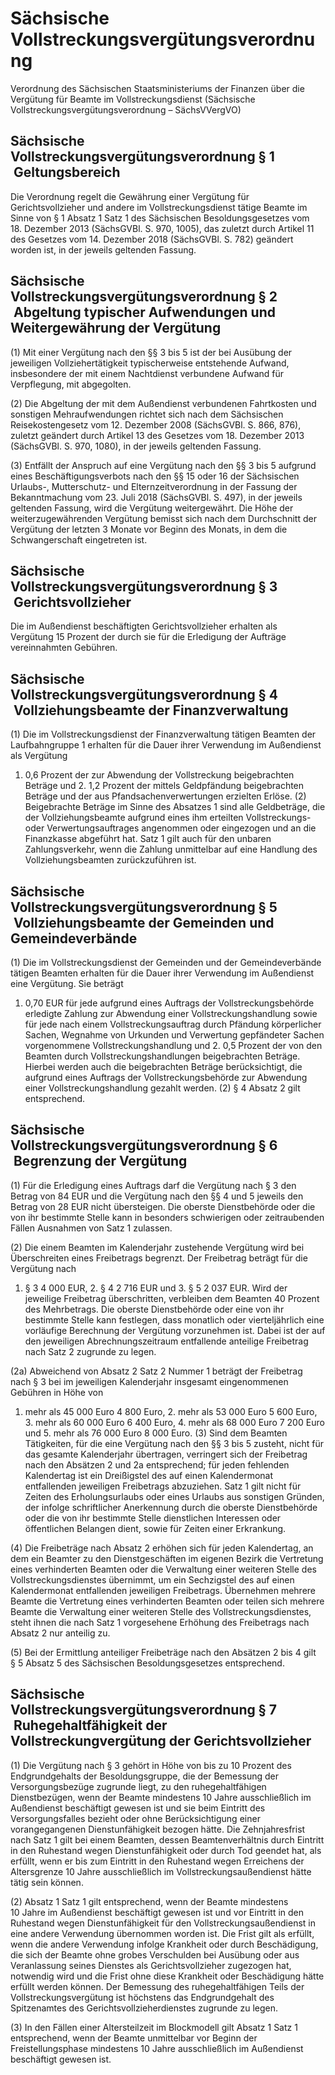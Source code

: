 # Sächsische Vollstreckungsvergütungsverordnung

Verordnung des Sächsischen Staatsministeriums der Finanzen über die Vergütung für Beamte im Vollstreckungsdienst (Sächsische Vollstreckungsvergütungsverordnung – SächsVVergVO)

## Sächsische Vollstreckungsvergütungsverordnung § 1  Geltungsbereich

Die Verordnung regelt die Gewährung einer Vergütung für Gerichtsvollzieher und andere im Vollstreckungsdienst tätige Beamte im Sinne von § 1 Absatz 1 Satz 1 des Sächsischen Besoldungsgesetzes vom 18. Dezember 2013 (SächsGVBl. S. 970, 1005), das zuletzt durch Artikel 11 des Gesetzes vom 14. Dezember 2018 (SächsGVBl. S. 782) geändert worden ist, in der jeweils geltenden Fassung.


## Sächsische Vollstreckungsvergütungsverordnung § 2  Abgeltung typischer Aufwendungen und Weitergewährung der Vergütung

(1) Mit einer Vergütung nach den §§ 3 bis 5 ist der bei Ausübung der jeweiligen Vollziehertätigkeit typischerweise entstehende Aufwand, insbesondere der mit einem Nachtdienst verbundene Aufwand für Verpflegung, mit abgegolten.

(2) Die Abgeltung der mit dem Außendienst verbundenen Fahrtkosten und sonstigen Mehraufwendungen richtet sich nach dem Sächsischen Reisekostengesetz vom 12. Dezember 2008 (SächsGVBl. S. 866, 876), zuletzt geändert durch Artikel 13 des Gesetzes vom 18. Dezember 2013 (SächsGVBl. S. 970, 1080), in der jeweils geltenden Fassung.

(3) Entfällt der Anspruch auf eine Vergütung nach den §§ 3 bis 5 aufgrund eines Beschäftigungsverbots nach den §§ 15 oder 16 der Sächsischen Urlaubs-, Mutterschutz- und Elternzeitverordnung in der Fassung der Bekanntmachung vom 23. Juli 2018 (SächsGVBl. S. 497), in der jeweils geltenden Fassung, wird die Vergütung weitergewährt. Die Höhe der weiterzugewährenden Vergütung bemisst sich nach dem Durchschnitt der Vergütung der letzten 3 Monate vor Beginn des Monats, in dem die Schwangerschaft eingetreten ist.


## Sächsische Vollstreckungsvergütungsverordnung § 3  Gerichtsvollzieher

Die im Außendienst beschäftigten Gerichtsvollzieher erhalten als Vergütung 15 Prozent der durch sie für die Erledigung der Aufträge vereinnahmten Gebühren.


## Sächsische Vollstreckungsvergütungsverordnung § 4  Vollziehungsbeamte der Finanzverwaltung

(1) Die im Vollstreckungsdienst der Finanzverwaltung tätigen Beamten der Laufbahngruppe 1 erhalten für die Dauer ihrer Verwendung im Außendienst als Vergütung

1. 0,6 Prozent der zur Abwendung der Vollstreckung beigebrachten Beträge und 2. 1,2 Prozent der mittels Geldpfändung beigebrachten Beträge und der aus Pfandsachenverwertungen erzielten Erlöse. (2) Beigebrachte Beträge im Sinne des Absatzes 1 sind alle Geldbeträge, die der Vollziehungsbeamte aufgrund eines ihm erteilten Vollstreckungs- oder Verwertungsauftrages angenommen oder eingezogen und an die Finanzkasse abgeführt hat. Satz 1 gilt auch für den unbaren Zahlungsverkehr, wenn die Zahlung unmittelbar auf eine Handlung des Vollziehungsbeamten zurückzuführen ist.


## Sächsische Vollstreckungsvergütungsverordnung § 5  Vollziehungsbeamte der Gemeinden und Gemeindeverbände

(1) Die im Vollstreckungsdienst der Gemeinden und der Gemeindeverbände tätigen Beamten erhalten für die Dauer ihrer Verwendung im Außendienst eine Vergütung. Sie beträgt

1. 0,70 EUR für jede aufgrund eines Auftrags der Vollstreckungsbehörde erledigte Zahlung zur Abwendung einer Vollstreckungshandlung sowie für jede nach einem Vollstreckungsauftrag durch Pfändung körperlicher Sachen, Wegnahme von Urkunden und Verwertung gepfändeter Sachen vorgenommene Vollstreckungshandlung und 2. 0,5 Prozent der von den Beamten durch Vollstreckungshandlungen beigebrachten Beträge. Hierbei werden auch die beigebrachten Beträge berücksichtigt, die aufgrund eines Auftrags der Vollstreckungsbehörde zur Abwendung einer Vollstreckungshandlung gezahlt werden. (2) § 4 Absatz 2 gilt entsprechend.


## Sächsische Vollstreckungsvergütungsverordnung § 6  Begrenzung der Vergütung

(1) Für die Erledigung eines Auftrags darf die Vergütung nach § 3 den Betrag von 84 EUR und die Vergütung nach den §§ 4 und 5 jeweils den Betrag von 28 EUR nicht übersteigen. Die oberste Dienstbehörde oder die von ihr bestimmte Stelle kann in besonders schwierigen oder zeitraubenden Fällen Ausnahmen von Satz 1 zulassen.

(2) Die einem Beamten im Kalenderjahr zustehende Vergütung wird bei Überschreiten eines Freibetrags begrenzt. Der Freibetrag beträgt für die Vergütung nach

1. § 3 4 000 EUR, 2. § 4 2 716 EUR und 3. § 5 2 037 EUR. Wird der jeweilige Freibetrag überschritten, verbleiben dem Beamten 40 Prozent des Mehrbetrags. Die oberste Dienstbehörde oder eine von ihr bestimmte Stelle kann festlegen, dass monatlich oder vierteljährlich eine vorläufige Berechnung der Vergütung vorzunehmen ist. Dabei ist der auf den jeweiligen Abrechnungszeitraum entfallende anteilige Freibetrag nach Satz 2 zugrunde zu legen.

(2a) Abweichend von Absatz 2 Satz 2 Nummer 1 beträgt der Freibetrag nach § 3 bei im jeweiligen Kalenderjahr insgesamt eingenommenen Gebühren in Höhe von

1. mehr als 45 000 Euro 4 800 Euro, 2. mehr als 53 000 Euro 5 600 Euro, 3. mehr als 60 000 Euro 6 400 Euro, 4. mehr als 68 000 Euro 7 200 Euro und 5. mehr als 76 000 Euro 8 000 Euro. (3) Sind dem Beamten Tätigkeiten, für die eine Vergütung nach den §§ 3 bis 5 zusteht, nicht für das gesamte Kalenderjahr übertragen, verringert sich der Freibetrag nach den Absätzen 2 und 2a entsprechend; für jeden fehlenden Kalendertag ist ein Dreißigstel des auf einen Kalendermonat entfallenden jeweiligen Freibetrags abzuziehen. Satz 1 gilt nicht für Zeiten des Erholungsurlaubs oder eines Urlaubs aus sonstigen Gründen, der infolge schriftlicher Anerkennung durch die oberste Dienstbehörde oder die von ihr bestimmte Stelle dienstlichen Interessen oder öffentlichen Belangen dient, sowie für Zeiten einer Erkrankung.

(4) Die Freibeträge nach Absatz 2 erhöhen sich für jeden Kalendertag, an dem ein Beamter zu den Dienstgeschäften im eigenen Bezirk die Vertretung eines verhinderten Beamten oder die Verwaltung einer weiteren Stelle des Vollstreckungsdienstes übernimmt, um ein Sechzigstel des auf einen Kalendermonat entfallenden jeweiligen Freibetrags. Übernehmen mehrere Beamte die Vertretung eines verhinderten Beamten oder teilen sich mehrere Beamte die Verwaltung einer weiteren Stelle des Vollstreckungsdienstes, steht ihnen die nach Satz 1 vorgesehene Erhöhung des Freibetrags nach Absatz 2 nur anteilig zu.

(5) Bei der Ermittlung anteiliger Freibeträge nach den Absätzen 2 bis 4 gilt § 5 Absatz 5 des Sächsischen Besoldungsgesetzes entsprechend.


## Sächsische Vollstreckungsvergütungsverordnung § 7  Ruhegehaltfähigkeit der Vollstreckungvergütung der Gerichtsvollzieher

(1) Die Vergütung nach § 3 gehört in Höhe von bis zu 10 Prozent des Endgrundgehalts der Besoldungsgruppe, die der Bemessung der Versorgungsbezüge zugrunde liegt, zu den ruhegehaltfähigen Dienstbezügen, wenn der Beamte mindestens 10 Jahre ausschließlich im Außendienst beschäftigt gewesen ist und sie beim Eintritt des Versorgungsfalles bezieht oder ohne Berücksichtigung einer vorangegangenen Dienstunfähigkeit bezogen hätte. Die Zehnjahresfrist nach Satz 1 gilt bei einem Beamten, dessen Beamtenverhältnis durch Eintritt in den Ruhestand wegen Dienstunfähigkeit oder durch Tod geendet hat, als erfüllt, wenn er bis zum Eintritt in den Ruhestand wegen Erreichens der Altersgrenze 10 Jahre ausschließlich im Vollstreckungsaußendienst hätte tätig sein können.

(2) Absatz 1 Satz 1 gilt entsprechend, wenn der Beamte mindestens 10 Jahre im Außendienst beschäftigt gewesen ist und vor Eintritt in den Ruhestand wegen Dienstunfähigkeit für den Vollstreckungsaußendienst in eine andere Verwendung übernommen worden ist. Die Frist gilt als erfüllt, wenn die andere Verwendung infolge Krankheit oder durch Beschädigung, die sich der Beamte ohne grobes Verschulden bei Ausübung oder aus Veranlassung seines Dienstes als Gerichtsvollzieher zugezogen hat, notwendig wird und die Frist ohne diese Krankheit oder Beschädigung hätte erfüllt werden können. Der Bemessung des ruhegehaltfähigen Teils der Vollstreckungsvergütung ist höchstens das Endgrundgehalt des Spitzenamtes des Gerichtsvollzieherdienstes zugrunde zu legen.

(3) In den Fällen einer Altersteilzeit im Blockmodell gilt Absatz 1 Satz 1 entsprechend, wenn der Beamte unmittelbar vor Beginn der Freistellungsphase mindestens 10 Jahre ausschließlich im Außendienst beschäftigt gewesen ist.

